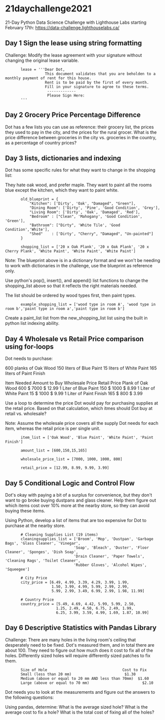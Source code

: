 # 21daychallenge2021
21-Day Python Data Science Challenge with Lighthouse Labs starting February 17th: https://data-challenge.lighthouselabs.ca/

## Day 1 Sign the lease using string formatting

Challenge: Modify the lease agreement with your signature without changing the original lease variable.

           lease = '''Dear Dot, 
                      This document validates that you are beholden to a monthly payment of rent for this house.
                      Rent is to be paid by the first of every month.
                      Fill in your signature to agree to these terms.  
                       -------------
                       Please Sign Here: 
           '''

## Day 2 Grocery Price Percentage Difference

Dot has a few lists you can use as reference: their grocery list, the prices they used to pay in the city, and the prices for the rural grocer. What is the price difference between groceries in the city vs. groceries in the country, as a percentage of country prices?

## Day 3 lists, dictionaries and indexing

Dot has some specific rules for what they want to change in the shopping list:

They hate oak wood, and prefer maple.
They want to paint all the rooms blue except the kitchen, which they want to paint white.

           old_blueprint = {
               "Kitchen": ['Dirty', 'Oak', "Damaged", "Green"],
               "Dining Room": ['Dirty', 'Pine', 'Good Condition', 'Grey'],
               "Living Room": ['Dirty', 'Oak', 'Damaged', 'Red'],
               "Bedroom" : ["Clean", 'Mahogany', 'Good Condition', 'Green'],
               "Bathroom": ["Dirty", 'White Tile', 'Good Condition','White'],
               "Shed"    : ['Dirty', "Cherry", "Damaged", "Un-painted"]
           }

           shopping_list = ['20 x Oak Plank', '20 x Oak Plank', '20 x Cherry Plank', 'White Paint', 'White Paint', 'White Paint']
Note: The blueprint above is in a dictionary format and we won't be needing to work with dictionaries in the challenge, use the blueprint as reference only.

Use python's pop(), insert(), and append() list functions to change the shopping_list above so that it reflects the right materials needed.

The list should be ordered by wood types first, then paint types.

           example_shopping_list = ['wood type in room A', 'wood type in room b','paint type in room a','paint type in room b']
Create a paint_list list from the new_shopping_list list using the built in python list indexing ability.

## Day 4 Wholesale vs Retail Price comparison using for-loops

Dot needs to purchase:

600 planks of Oak Wood
150 liters of Blue Paint
15 liters of White Paint
165 liters of Paint Finish


Item	Needed Amount to Buy	Wholesale Price	Retail Price
Plank of Oak Wood	600	$ 7000	$ 12.99
1 Liter of Blue Paint	150	$ 1000	$ 8.99
1 Liter of White Paint	15	$ 1000	$ 9.99
1 Liter of Paint Finish	165	$ 800	$ 3.99


Use a loop to determine the price Dot would pay for purchasing supplies at the retail price. Based on that calculation, which itmes should Dot buy at retail vs. wholesale?

Note: Assume the wholesale price covers all the supply Dot needs for each item, whereas the retail price is per single unit.

           item_list = ['Oak Wood', 'Blue Paint', 'White Paint', 'Paint Finish']

           amount_list = [600,150,15,165]

           wholesale_price_list = [7000, 1000, 1000, 800]

           retail_price = [12.99, 8.99, 9.99, 3.99]

## Day 5 Conditional Logic and Control Flow

Dot's okay with paying a bit of a surplus for convenience, but they don't want to go broke buying dustpans and glass cleaner. Help them figure out which items cost over 10% more at the nearby store, so they can avoid buying these items.

Using Python, develop a list of items that are too expensive for Dot to purchase at the nearby store.

           # Cleaning Supplies List (19 items)
           cleaningsupplies_list = ['Broom', 'Mop', 'Dustpan', 'Garbage Bags', 'Glass Cleaner', 'Vinegar',
                                   'Soap', 'Bleach', 'Duster', 'Floor Cleaner', 'Sponges', 'Dish Soap',
                                   'Drain Cleaner', 'Paper Towels', 'Cleaning Rags', 'Toilet Cleaner', 
                                   'Rubber Gloves', 'Alcohol Wipes', 'Squeegee']

           # City Price
           city_price = [6.49, 4.99, 3.39, 4.29, 3.99, 1.99, 
                         1.50, 3.99, 4.99, 5.99, 2.99, 2.99, 
                         5.99, 2.99, 3.49, 6.99, 2.99, 1.98, 11.99]

           # Country Price
           country_price = [5.49, 4.69, 4.42, 5.99, 5.99, 2.50,
                           1.25, 2.49, 4.50, 6.75, 2.49, 1.99, 
                           6.25, 3.99, 3.59, 4.99, 1.69, 1.87, 10.99]

## Day 6 Descriptive Statistics with Pandas Library

Challenge:
There are many holes in the living room's ceiling that desperately need to be fixed. Dot's measured them, and in total there are about 100. They need to figure out how much does it cost to fix all of the holes. Differently sized holes will require differently sized patches to fix them.

           Size of Hole	                                 Cost to Fix
           Small (less than 20 mm)	                      $1.30
           Medium (above or equal to 20 mm AND less than 70mm)	$1.60
           Large (above or equal to 70 mm)	                      $2.10
Dot needs you to look at the measurements and figure out the answers to the following questions:

Using pandas, determine:
What is the average sized hole?
What is the average cost to fix a hole?
What is the total cost of fixing all of the holes?
